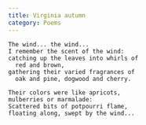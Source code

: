```yaml
---
title: Virginia autumn
category: Poems
---
```


    The wind... the wind...
    I remember the scent of the wind:
    catching up the leaves into whirls of
      red and brown,
    gathering their varied fragrances of
      oak and pine, dogwood and cherry.

    Their colors were like apricots,
    mulberries or marmalade:
    Scattered bits of potpourri flame,
    floating along, swept by the wind...


